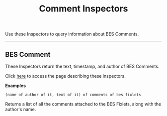 ﻿---
title: Comment Inspectors
---

Use these Inspectors to query information about BES Comments.

---

## BES Comment

These Inspectors return the text, timestamp, and author of BES Comments.

Click [here](/relevance/reference/bes-comment.html) to access the page describing these inspectors.

**Examples**

```relevance
(name of author of it, text of it) of comments of bes fixlets
```

Returns a list of all the comments attached to the BES Fixlets, along with the author's name.

